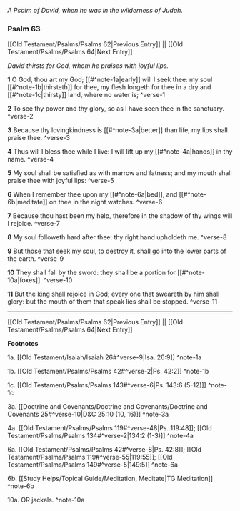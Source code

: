 *A Psalm of David, when he was in the wilderness of Judah.*

### Psalm 63

[[Old Testament/Psalms/Psalms 62|Previous Entry]]  ||  [[Old Testament/Psalms/Psalms 64|Next Entry]]

*David thirsts for God, whom he praises with joyful lips.*

**1**  O God, thou art my God; [[#^note-1a|early]] will I seek thee: my soul [[#^note-1b|thirsteth]] for thee, my flesh longeth for thee in a dry and [[#^note-1c|thirsty]] land, where no water is; ^verse-1

**2**  To see thy power and thy glory, so as I have seen thee in the sanctuary. ^verse-2

**3**  Because thy lovingkindness is [[#^note-3a|better]] than life, my lips shall praise thee. ^verse-3

**4**  Thus will I bless thee while I live: I will lift up my [[#^note-4a|hands]] in thy name. ^verse-4

**5**  My soul shall be satisfied as with marrow and fatness; and my mouth shall praise thee with joyful lips: ^verse-5

**6**  When I remember thee upon my [[#^note-6a|bed]], and [[#^note-6b|meditate]] on thee in the night watches. ^verse-6

**7**  Because thou hast been my help, therefore in the shadow of thy wings will I rejoice. ^verse-7

**8**  My soul followeth hard after thee: thy right hand upholdeth me. ^verse-8

**9**  But those that seek my soul, to destroy it, shall go into the lower parts of the earth. ^verse-9

**10**  They shall fall by the sword: they shall be a portion for [[#^note-10a|foxes]]. ^verse-10

**11**  But the king shall rejoice in God; every one that sweareth by him shall glory: but the mouth of them that speak lies shall be stopped. ^verse-11


---
[[Old Testament/Psalms/Psalms 62|Previous Entry]]  ||  [[Old Testament/Psalms/Psalms 64|Next Entry]]


**Footnotes**


1a. [[Old Testament/Isaiah/Isaiah 26#^verse-9|Isa. 26:9]] ^note-1a

1b. [[Old Testament/Psalms/Psalms 42#^verse-2|Ps. 42:2]] ^note-1b

1c. [[Old Testament/Psalms/Psalms 143#^verse-6|Ps. 143:6 (5-12)]] ^note-1c

3a. [[Doctrine and Covenants/Doctrine and Covenants/Doctrine and Covenants 25#^verse-10|D&C 25:10 (10, 16)]] ^note-3a

4a. [[Old Testament/Psalms/Psalms 119#^verse-48|Ps. 119:48]]; [[Old Testament/Psalms/Psalms 134#^verse-2|134:2 (1-3)]] ^note-4a

6a. [[Old Testament/Psalms/Psalms 42#^verse-8|Ps. 42:8]]; [[Old Testament/Psalms/Psalms 119#^verse-55|119:55]]; [[Old Testament/Psalms/Psalms 149#^verse-5|149:5]] ^note-6a

6b. [[Study Helps/Topical Guide/Meditation, Meditate|TG Meditation]] ^note-6b

10a. OR jackals. ^note-10a
